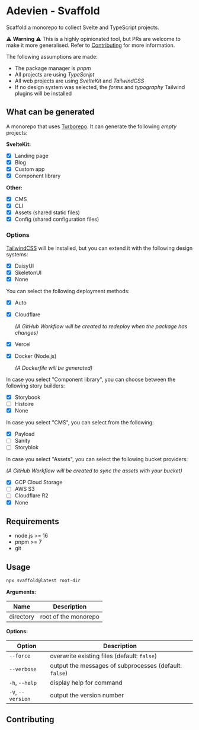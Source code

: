 # Adevien - Svaffold

Scaffold a monorepo to collect Svelte and TypeScript projects.

⚠️ **Warning** ⚠️ This is a highly opinionated tool, but PRs are welcome to make it more
generalised. Refer to [Contributing](#contributing) for more information.

The following assumptions are made:

- The package manager is _pnpm_
- All projects are using _TypeScript_
- All web projects are using _SvelteKit_ and _TailwindCSS_
- If no design system was selected, the _forms_ and _typography_ Tailwind plugins will be installed

## What can be generated

A monorepo that uses [Turborepo](https://turbo.build/repo/). It can generate the following _empty_
projects:

**SvelteKit:**

- [x] Landing page
- [x] Blog
- [x] Custom app
- [x] Component library

**Other:**

- [x] CMS
- [x] CLI
- [x] Assets (shared static files)
- [x] Config (shared configuration files)

### Options

[TailwindCSS](https://tailwindcss.com/) will be installed, but you can extend it with the following
design systems:

- [x] DaisyUI
- [x] SkeletonUI
- [x] None

You can select the following deployment methods:

- [x] Auto
- [x] Cloudflare

  _(A GitHub Workflow will be created to redeploy when the package has changes)_

- [x] Vercel
- [x] Docker (Node.js)

  _(A Dockerfile will be generated)_

In case you select "Component library", you can choose between the following story builders:

- [x] Storybook
- [ ] Histoire
- [x] None

In case you select "CMS", you can select from the following:

- [x] Payload
- [ ] Sanity
- [ ] Storyblok

In case you select "Assets", you can select the following bucket providers:

_(A GitHub Workflow will be created to sync the assets with your bucket)_

- [x] GCP Cloud Storage
- [ ] AWS S3
- [ ] Cloudflare R2
- [x] None

## Requirements

- node.js >= 16
- pnpm >= 7
- git

## Usage

```bash
npx svaffold@latest root-dir
```

**Arguments:**

| Name      | Description          |
| --------- | -------------------- |
| directory | root of the monorepo |

**Options:**

| Option            | Description                                            |
| ----------------- | ------------------------------------------------------ |
| `--force`         | overwrite existing files (default: `false`)            |
| `--verbose`       | output the messages of subprocesses (default: `false`) |
| `-h`, `--help`    | display help for command                               |
| `-V`, `--version` | output the version number                              |

## Contributing
